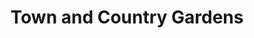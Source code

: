 ---
title: "Town and Country Gardens"
url: /idaho-falls/town-and-country-gardens/
shop: garden centre
---